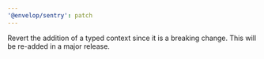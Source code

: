 ```yaml
---
'@envelop/sentry': patch
---
```


Revert the addition of a typed context since it is a breaking change. This will be re-added in a
major release.
